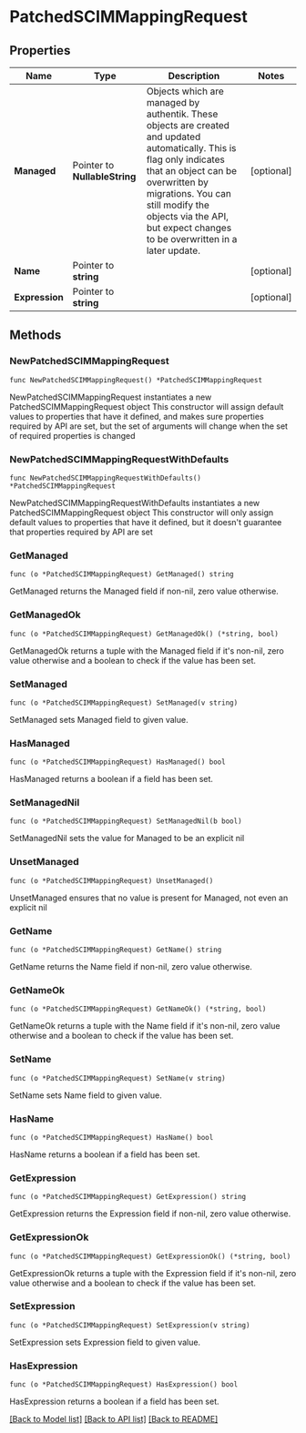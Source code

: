 # PatchedSCIMMappingRequest

## Properties

Name | Type | Description | Notes
------------ | ------------- | ------------- | -------------
**Managed** | Pointer to **NullableString** | Objects which are managed by authentik. These objects are created and updated automatically. This is flag only indicates that an object can be overwritten by migrations. You can still modify the objects via the API, but expect changes to be overwritten in a later update. | [optional] 
**Name** | Pointer to **string** |  | [optional] 
**Expression** | Pointer to **string** |  | [optional] 

## Methods

### NewPatchedSCIMMappingRequest

`func NewPatchedSCIMMappingRequest() *PatchedSCIMMappingRequest`

NewPatchedSCIMMappingRequest instantiates a new PatchedSCIMMappingRequest object
This constructor will assign default values to properties that have it defined,
and makes sure properties required by API are set, but the set of arguments
will change when the set of required properties is changed

### NewPatchedSCIMMappingRequestWithDefaults

`func NewPatchedSCIMMappingRequestWithDefaults() *PatchedSCIMMappingRequest`

NewPatchedSCIMMappingRequestWithDefaults instantiates a new PatchedSCIMMappingRequest object
This constructor will only assign default values to properties that have it defined,
but it doesn't guarantee that properties required by API are set

### GetManaged

`func (o *PatchedSCIMMappingRequest) GetManaged() string`

GetManaged returns the Managed field if non-nil, zero value otherwise.

### GetManagedOk

`func (o *PatchedSCIMMappingRequest) GetManagedOk() (*string, bool)`

GetManagedOk returns a tuple with the Managed field if it's non-nil, zero value otherwise
and a boolean to check if the value has been set.

### SetManaged

`func (o *PatchedSCIMMappingRequest) SetManaged(v string)`

SetManaged sets Managed field to given value.

### HasManaged

`func (o *PatchedSCIMMappingRequest) HasManaged() bool`

HasManaged returns a boolean if a field has been set.

### SetManagedNil

`func (o *PatchedSCIMMappingRequest) SetManagedNil(b bool)`

 SetManagedNil sets the value for Managed to be an explicit nil

### UnsetManaged
`func (o *PatchedSCIMMappingRequest) UnsetManaged()`

UnsetManaged ensures that no value is present for Managed, not even an explicit nil
### GetName

`func (o *PatchedSCIMMappingRequest) GetName() string`

GetName returns the Name field if non-nil, zero value otherwise.

### GetNameOk

`func (o *PatchedSCIMMappingRequest) GetNameOk() (*string, bool)`

GetNameOk returns a tuple with the Name field if it's non-nil, zero value otherwise
and a boolean to check if the value has been set.

### SetName

`func (o *PatchedSCIMMappingRequest) SetName(v string)`

SetName sets Name field to given value.

### HasName

`func (o *PatchedSCIMMappingRequest) HasName() bool`

HasName returns a boolean if a field has been set.

### GetExpression

`func (o *PatchedSCIMMappingRequest) GetExpression() string`

GetExpression returns the Expression field if non-nil, zero value otherwise.

### GetExpressionOk

`func (o *PatchedSCIMMappingRequest) GetExpressionOk() (*string, bool)`

GetExpressionOk returns a tuple with the Expression field if it's non-nil, zero value otherwise
and a boolean to check if the value has been set.

### SetExpression

`func (o *PatchedSCIMMappingRequest) SetExpression(v string)`

SetExpression sets Expression field to given value.

### HasExpression

`func (o *PatchedSCIMMappingRequest) HasExpression() bool`

HasExpression returns a boolean if a field has been set.


[[Back to Model list]](../README.md#documentation-for-models) [[Back to API list]](../README.md#documentation-for-api-endpoints) [[Back to README]](../README.md)


